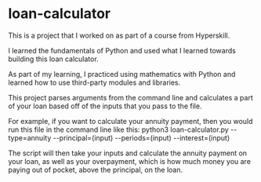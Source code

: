 # loan-calculator
This is a project that I worked on as part of a course from Hyperskill. 

I learned the fundamentals of Python and used what I learned towards building this loan calculator.

As part of my learning, I practiced using mathematics with Python and learned how to use third-party modules and libraries. 

This project parses arguments from the command line and calculates a part of your loan based off of the inputs that you pass to the file. 

For example, if you want to calculate your annuity payment, then you would run this file in the command line like this:
	python3 loan-calculator.py --type=annuity --principal=(input) --periods=(input) --interest=(input)

The script will then take your inputs and calculate the annuity payment on your loan, as well as your overpayment, which is how much money you are paying out of pocket, above the principal, on the loan.

